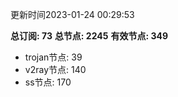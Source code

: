 更新时间2023-01-24 00:29:53

**总订阅: 73**
**总节点: 2245**
**有效节点: 349**
- trojan节点: 39
- v2ray节点: 140
- ss节点: 170
